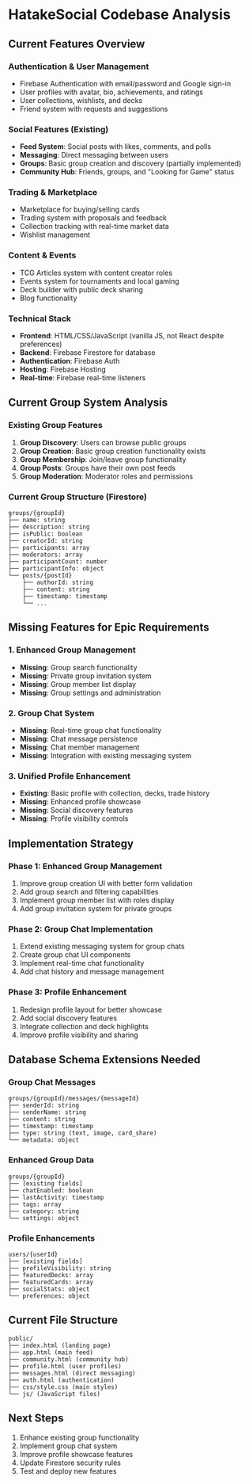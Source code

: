 # HatakeSocial Codebase Analysis

## Current Features Overview

### Authentication & User Management
- Firebase Authentication with email/password and Google sign-in
- User profiles with avatar, bio, achievements, and ratings
- User collections, wishlists, and decks
- Friend system with requests and suggestions

### Social Features (Existing)
- **Feed System**: Social posts with likes, comments, and polls
- **Messaging**: Direct messaging between users
- **Groups**: Basic group creation and discovery (partially implemented)
- **Community Hub**: Friends, groups, and "Looking for Game" status

### Trading & Marketplace
- Marketplace for buying/selling cards
- Trading system with proposals and feedback
- Collection tracking with real-time market data
- Wishlist management

### Content & Events
- TCG Articles system with content creator roles
- Events system for tournaments and local gaming
- Deck builder with public deck sharing
- Blog functionality

### Technical Stack
- **Frontend**: HTML/CSS/JavaScript (vanilla JS, not React despite preferences)
- **Backend**: Firebase Firestore for database
- **Authentication**: Firebase Auth
- **Hosting**: Firebase Hosting
- **Real-time**: Firebase real-time listeners

## Current Group System Analysis

### Existing Group Features
1. **Group Discovery**: Users can browse public groups
2. **Group Creation**: Basic group creation functionality exists
3. **Group Membership**: Join/leave group functionality
4. **Group Posts**: Groups have their own post feeds
5. **Group Moderation**: Moderator roles and permissions

### Current Group Structure (Firestore)
```
groups/{groupId}
├── name: string
├── description: string
├── isPublic: boolean
├── creatorId: string
├── participants: array
├── moderators: array
├── participantCount: number
├── participantInfo: object
└── posts/{postId}
    ├── authorId: string
    ├── content: string
    ├── timestamp: timestamp
    └── ...
```

## Missing Features for Epic Requirements

### 1. Enhanced Group Management
- **Missing**: Group search functionality
- **Missing**: Private group invitation system
- **Missing**: Group member list display
- **Missing**: Group settings and administration

### 2. Group Chat System
- **Missing**: Real-time group chat functionality
- **Missing**: Chat message persistence
- **Missing**: Chat member management
- **Missing**: Integration with existing messaging system

### 3. Unified Profile Enhancement
- **Existing**: Basic profile with collection, decks, trade history
- **Missing**: Enhanced profile showcase
- **Missing**: Social discovery features
- **Missing**: Profile visibility controls

## Implementation Strategy

### Phase 1: Enhanced Group Management
1. Improve group creation UI with better form validation
2. Add group search and filtering capabilities
3. Implement group member list with roles display
4. Add group invitation system for private groups

### Phase 2: Group Chat Implementation
1. Extend existing messaging system for group chats
2. Create group chat UI components
3. Implement real-time chat functionality
4. Add chat history and message management

### Phase 3: Profile Enhancement
1. Redesign profile layout for better showcase
2. Add social discovery features
3. Integrate collection and deck highlights
4. Improve profile visibility and sharing

## Database Schema Extensions Needed

### Group Chat Messages
```
groups/{groupId}/messages/{messageId}
├── senderId: string
├── senderName: string
├── content: string
├── timestamp: timestamp
├── type: string (text, image, card_share)
└── metadata: object
```

### Enhanced Group Data
```
groups/{groupId}
├── [existing fields]
├── chatEnabled: boolean
├── lastActivity: timestamp
├── tags: array
├── category: string
└── settings: object
```

### Profile Enhancements
```
users/{userId}
├── [existing fields]
├── profileVisibility: string
├── featuredDecks: array
├── featuredCards: array
├── socialStats: object
└── preferences: object
```

## Current File Structure
```
public/
├── index.html (landing page)
├── app.html (main feed)
├── community.html (community hub)
├── profile.html (user profiles)
├── messages.html (direct messaging)
├── auth.html (authentication)
├── css/style.css (main styles)
└── js/ (JavaScript files)
```

## Next Steps
1. Enhance existing group functionality
2. Implement group chat system
3. Improve profile showcase features
4. Update Firestore security rules
5. Test and deploy new features
